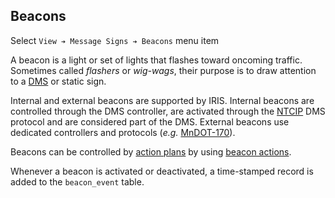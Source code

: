 ## Beacons

Select `View ➔ Message Signs ➔ Beacons` menu item

A beacon is a light or set of lights that flashes toward oncoming traffic.
Sometimes called _flashers_ or _wig-wags_, their purpose is to draw attention to
a [DMS] or static sign.

Internal and external beacons are supported by IRIS.  Internal beacons are
controlled through the DMS controller, are activated through the [NTCIP] DMS
protocol and are considered part of the DMS.  External beacons use dedicated
controllers and protocols (_e.g._ [MnDOT-170]).

Beacons can be controlled by [action plans] by using [beacon actions].

Whenever a beacon is activated or deactivated, a time-stamped record is added to
the `beacon_event` table.


[action plans]: action_plans.html
[beacon actions]: action_plans.html#beacon-actions
[DMS]: dms.html
[MnDOT-170]: admin_guide.html#mndot170
[NTCIP]: admin_guide.html#ntcip
